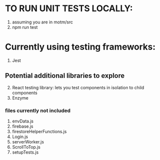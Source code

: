 # TO RUN UNIT TESTS LOCALLY:
1. assuming you are in motm/src
2. npm run test

# Currently using testing frameworks:
1. Jest

## Potential additional libraries to explore
2. React testing library: lets you test components in isolation to child components
3. Enzyme

### files currently not included
1. envData.js
2. firebase.js
3. firestoreHelperFunctions.js
4. Login.js
5. serverWorker.js
6. ScrollToTop.js
7. setupTests.js